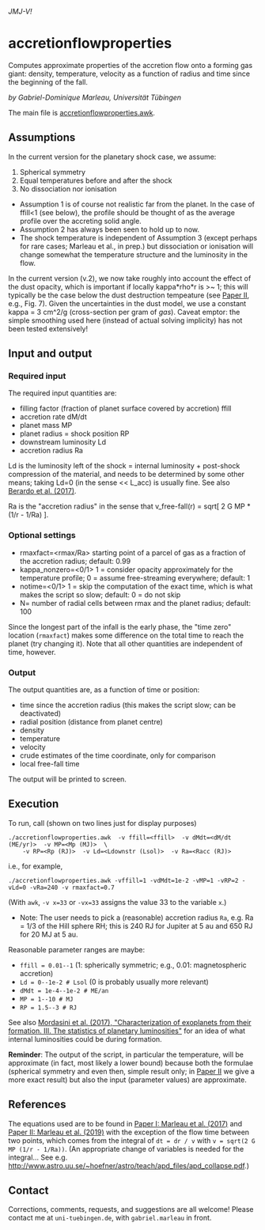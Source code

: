 _JMJ-V!_

# accretionflowproperties
Computes approximate properties of the accretion flow onto a forming gas giant:
density, temperature, velocity as a function of radius and time since the beginning
of the fall.

_by Gabriel-Dominique Marleau, Universität Tübingen_

The main file is [accretionflowproperties.awk](accretionflowproperties.awk).

## Assumptions

In the current version for the planetary shock case, we assume:
1. Spherical symmetry
2. Equal temperatures before and after the shock
3. No dissociation nor ionisation

- Assumption 1 is of course not realistic far from the planet. In the case of ffill<1 (see below), the profile should be thought of as the average profile over the accreting solid angle.
- Assumption 2 has always been seen to hold up to now.
- The shock temperature is independent of Assumption 3 (except perhaps for rare cases; Marleau et al., in prep.) but dissociation or ionisation will change somewhat the temperature structure and the luminosity in the flow.

In the current version (v.2), we now take roughly into account the effect of the dust opacity, which is important if locally kappa\*rho\*r is >~ 1; this will typically be the case below the dust destruction tempeature (see [Paper II](http://adsabs.harvard.edu/abs/2019ApJ...881..144M), e.g., Fig. 7). Given the uncertainties in the dust model, we use a constant kappa = 3 cm^2/g (cross-section per gram of _gas_). Caveat emptor: the simple smoothing used here (instead of actual solving implicity) has not been tested extensively!


## Input and output
### Required input
The required input quantities are:
- filling factor (fraction of planet surface covered by accretion) ffill
- accretion rate dM/dt
- planet mass MP
- planet radius = shock position RP
- downstream luminosity Ld
- accretion radius Ra

Ld is the luminosity left of the shock = internal luminosity + post-shock compression of the material,
and needs to be determined by some other means; taking Ld=0 (in the sense << L_acc) is usually fine.
See also [Berardo et al. (2017)](http://adsabs.harvard.edu/abs/2017ApJ...834..149B).

Ra is the "accretion radius" in the sense that v_free-fall(r) = sqrt[ 2 G MP * (1/r - 1/Ra) ].


### Optional settings
- rmaxfact=<rmax/Ra>    starting point of a parcel of gas as a fraction of the accretion radius; default: 0.99
- kappa_nonzero=<0/1>   1 = consider opacity approximately for the temperature profile; 0 = assume free-streaming everywhere; default: 1
- notime=<0/1>          1 = skip the computation of the exact time, which is what makes the script so slow; default: 0 = do not skip
- N=<number of cells>   number of radial cells between rmax and the planet radius; default: 100

Since the longest part of the infall is the early phase, the "time zero" location (`rmaxfact`)
makes some difference on the total time to reach the planet (try changing it).
Note that all other quantities are independent of time, however.


### Output
The output quantities are, as a function of time or position:
- time since the accretion radius (this makes the script slow; can be deactivated)
- radial position (distance from planet centre)
- density
- temperature
- velocity
- crude estimates of the time coordinate, only for comparison
- local free-fall time

The output will be printed to screen.

## Execution
To run, call (shown on two lines just for display purposes)
```
./accretionflowproperties.awk  -v ffill=<ffill>  -v dMdt=<dM/dt (ME/yr)>  -v MP=<Mp (MJ)>  \
    -v RP=<Rp (RJ)>  -v Ld=<Ldownstr (Lsol)>  -v Ra=<Racc (RJ)>
```
i.e., for example,
```
./accretionflowproperties.awk -vffill=1 -vdMdt=1e-2 -vMP=1 -vRP=2 -vLd=0 -vRa=240 -v rmaxfact=0.7
```
(With `awk`, `-v x=33` or `-vx=33` assigns the value 33 to the variable `x`.)

- Note:
The user needs to pick a (reasonable) accretion radius `Ra`, e.g. Ra = 1/3 of the Hill sphere RH;
this is 240 RJ for Jupiter at 5 au and 650 RJ for 20 MJ at 5 au.

Reasonable parameter ranges are maybe:
- `ffill = 0.01--1` (1: spherically symmetric; e.g., 0.01: magnetospheric accretion)
- `Ld = 0--1e-2 # Lsol` (0 is probably usually more relevant)
- `dMdt = 1e-4--1e-2 # ME/an`
- `MP = 1--10 # MJ`
- `RP = 1.5--3 # RJ`


See also [Mordasini et al. (2017), "Characterization of exoplanets from their formation. III. The statistics of planetary luminosities"](http://adsabs.harvard.edu/abs/2017A%26A...608A..72M) for an idea of what internal luminosities could be during formation.

**Reminder**: The output of the script, in particular the temperature, will be approximate (in fact, most likely a lower bound)
because both the formulae (spherical symmetry and even then, simple result only;
in [Paper II](https://ui.adsabs.harvard.edu/abs/2019arXiv190605869M) we give a more exact result)
but also the input (parameter values) are approximate.

## References
The equations used are to be found in
[Paper I: Marleau et al. (2017)](http://adsabs.harvard.edu/abs/2017ApJ...836..221M) and
[Paper II: Marleau et al. (2019)](http://adsabs.harvard.edu/abs/2019ApJ...881..144M)
with the exception of the flow time between two points, which comes from the integral of `dt = dr / v`
with `v = sqrt(2 G MP (1/r - 1/Ra))`. (An appropriate change of variables is needed for the integral...
See e.g. http://www.astro.uu.se/~hoefner/astro/teach/apd_files/apd_collapse.pdf.)


## Contact
Corrections, comments, requests, and suggestions are all welcome! Please contact me at `uni-tuebingen.de`, with `gabriel.marleau` in front.
